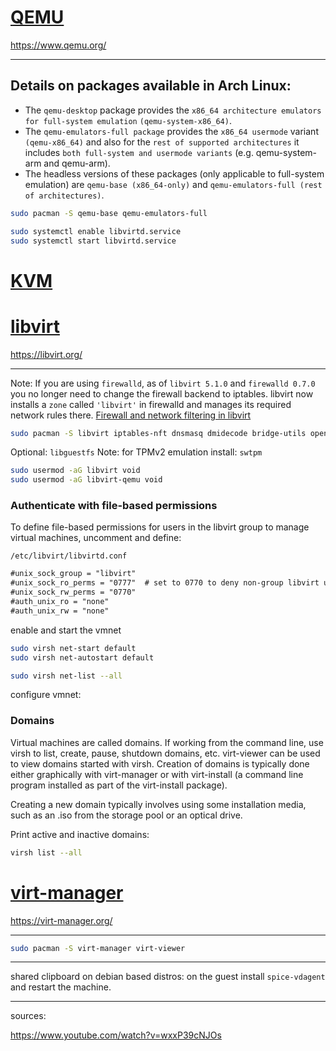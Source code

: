 # [QEMU](https://wiki.archlinux.org/title/QEMU)
https://www.qemu.org/
___

## Details on packages available in Arch Linux:
+ The `qemu-desktop` package provides the `x86_64 architecture emulators for full-system emulation` `(qemu-system-x86_64)`.
+ The `qemu-emulators-full package` provides the `x86_64 usermode` variant `(qemu-x86_64)` and also for the `rest of supported architectures` it includes `both full-system and usermode variants` (e.g. qemu-system-arm and qemu-arm).
+ The headless versions of these packages (only applicable to full-system emulation) are `qemu-base (x86_64-only)` and `qemu-emulators-full (rest of architectures)`.

```sh
sudo pacman -S qemu-base qemu-emulators-full
```

```sh
sudo systemctl enable libvirtd.service
sudo systemctl start libvirtd.service
```


# [KVM](https://wiki.archlinux.org/title/KVM)

# [libvirt](https://wiki.archlinux.org/title/libvirt)
https://libvirt.org/
___
Note: If you are using `firewalld`, as of `libvirt 5.1.0` and `firewalld 0.7.0` you no longer need to change the firewall backend to iptables. libvirt now installs a `zone` called `'libvirt'` in firewalld and manages its required network rules there. [Firewall and network filtering in libvirt](https://libvirt.org/firewall.html)

```sh
sudo pacman -S libvirt iptables-nft dnsmasq dmidecode bridge-utils openbsd-netcat
```
Optional: `libguestfs` 
Note: for TPMv2 emulation install: `swtpm`

```sh
sudo usermod -aG libvirt void
sudo usermod -aG libvirt-qemu void
```

### Authenticate with file-based permissions
To define file-based permissions for users in the libvirt group to manage virtual machines, uncomment and define:

`/etc/libvirt/libvirtd.conf`
```txt
#unix_sock_group = "libvirt"
#unix_sock_ro_perms = "0777"  # set to 0770 to deny non-group libvirt users
#unix_sock_rw_perms = "0770"
#auth_unix_ro = "none"
#auth_unix_rw = "none"
```

enable and start the vmnet
```sh
sudo virsh net-start default
sudo virsh net-autostart default

sudo virsh net-list --all
```

configure vmnet:

### Domains
Virtual machines are called domains. If working from the command line, use virsh to list, create, pause, shutdown domains, etc. virt-viewer can be used to view domains started with virsh. Creation of domains is typically done either graphically with virt-manager or with virt-install (a command line program installed as part of the virt-install package).

Creating a new domain typically involves using some installation media, such as an .iso from the storage pool or an optical drive.

Print active and inactive domains:
```sh
virsh list --all
```

# [virt-manager](https://wiki.archlinux.org/title/Virt-Manager)
https://virt-manager.org/
___

```sh
sudo pacman -S virt-manager virt-viewer
```
___

shared clipboard on debian based distros:
on the guest install `spice-vdagent` and restart the machine.

___

sources:

https://www.youtube.com/watch?v=wxxP39cNJOs